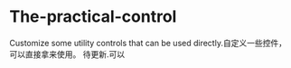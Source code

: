 # The-practical-control
Customize some utility controls that can be used directly.自定义一些控件，可以直接拿来使用。
待更新.可以
